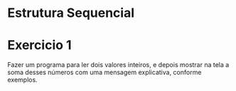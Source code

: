 # Estrutura Sequencial

# Exercicio 1 

Fazer um programa para ler dois valores inteiros, e depois mostrar na tela a soma desses números com uma mensagem explicativa, conforme exemplos.

